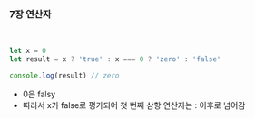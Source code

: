 ### 7장 연산자

<br>

```js
let x = 0
let result = x ? 'true' : x === 0 ? 'zero' : 'false'

console.log(result) // zero
```

- 0은 falsy
- 따라서 x가 false로 평가되어 첫 번째 삼항 연산자는 : 이후로 넘어감
